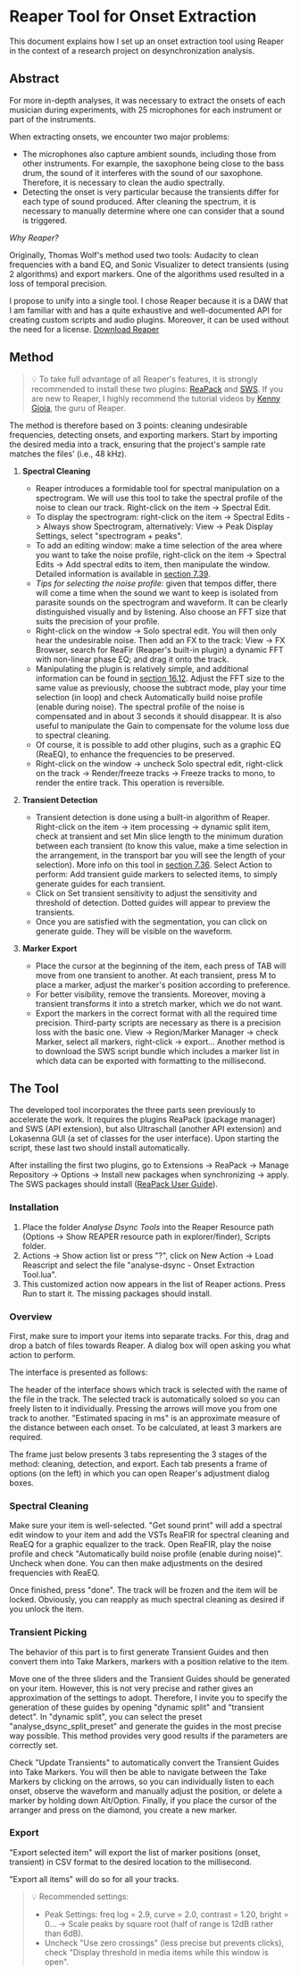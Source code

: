 # Reaper Tool for Onset Extraction


This document explains how I set up an onset extraction tool using Reaper in the context of a research project on desynchronization analysis.

## Abstract

For more in-depth analyses, it was necessary to extract the onsets of each musician during experiments, with 25 microphones for each instrument or part of the instruments.

When extracting onsets, we encounter two major problems:

*   The microphones also capture ambient sounds, including those from other instruments. For example, the saxophone being close to the bass drum, the sound of it interferes with the sound of our saxophone. Therefore, it is necessary to clean the audio spectrally.
*   Detecting the onset is very particular because the transients differ for each type of sound produced. After cleaning the spectrum, it is necessary to manually determine where one can consider that a sound is triggered.

_Why Reaper?_

Originally, Thomas Wolf's method used two tools: Audacity to clean frequencies with a band EQ, and Sonic Visualizer to detect transients (using 2 algorithms) and export markers. One of the algorithms used resulted in a loss of temporal precision.

I propose to unify into a single tool. I chose Reaper because it is a DAW that I am familiar with and has a quite exhaustive and well-documented API for creating custom scripts and audio plugins. Moreover, it can be used without the need for a license. [Download Reaper](https://www.reaper.fm/)

## Method

> 💡 To take full advantage of all Reaper's features, it is strongly recommended to install these two plugins: [ReaPack](https://reapack.com/) and [SWS](https://www.sws-extension.org/). If you are new to Reaper, I highly recommend the tutorial videos by [Kenny Gioia](https://www.youtube.com/@REAPERMania/videos), the guru of Reaper.

The method is therefore based on 3 points: cleaning undesirable frequencies, detecting onsets, and exporting markers. Start by importing the desired media into a track, ensuring that the project's sample rate matches the files' (i.e., 48 kHz).

1.  **Spectral Cleaning**
    
    *   Reaper introduces a formidable tool for spectral manipulation on a spectrogram. We will use this tool to take the spectral profile of the noise to clean our track. Right-click on the item -> Spectral Edit.
    *   To display the spectrogram: right-click on the item -> Spectral Edits -> Always show Spectrogram, alternatively: View -> Peak Display Settings, select "spectrogram + peaks".
    *   To add an editing window: make a time selection of the area where you want to take the noise profile, right-click on the item -> Spectral Edits -> Add spectral edits to item, then manipulate the window. Detailed information is available in [section 7.39](https://dlz.reaper.fm/userguide/ReaperUserGuide712c.pdf).
    *   _Tips for selecting the noise profile_: given that tempos differ, there will come a time when the sound we want to keep is isolated from parasite sounds on the spectrogram and waveform. It can be clearly distinguished visually and by listening. Also choose an FFT size that suits the precision of your profile.
    *   Right-click on the window -> Solo spectral edit. You will then only hear the undesirable noise. Then add an FX to the track: View -> FX Browser, search for ReaFir (Reaper's built-in plugin) a dynamic FFT with non-linear phase EQ; and drag it onto the track.
    *   Manipulating the plugin is relatively simple, and additional information can be found in [section 16.12](https://dlz.reaper.fm/userguide/ReaperUserGuide712c.pdf). Adjust the FFT size to the same value as previously, choose the subtract mode, play your time selection (in loop) and check Automatically build noise profile (enable during noise). The spectral profile of the noise is compensated and in about 3 seconds it should disappear. It is also useful to manipulate the Gain to compensate for the volume loss due to spectral cleaning.
    *   Of course, it is possible to add other plugins, such as a graphic EQ (ReaEQ), to enhance the frequencies to be preserved.
    *   Right-click on the window -> uncheck Solo spectral edit, right-click on the track -> Render/freeze tracks -> Freeze tracks to mono, to render the entire track. This operation is reversible.
2.  **Transient Detection**
    
    *   Transient detection is done using a built-in algorithm of Reaper. Right-click on the item -> item processing -> dynamic split item, check at transient and set Min slice length to the minimum duration between each transient (to know this value, make a time selection in the arrangement, in the transport bar you will see the length of your selection). More info on this tool in [section 7.36](https://dlz.reaper.fm/userguide/ReaperUserGuide712c.pdf). Select Action to perform: Add transient guide markers to selected items, to simply generate guides for each transient.
    *   Click on Set transient sensitivity to adjust the sensitivity and threshold of detection. Dotted guides will appear to preview the transients.
    *   Once you are satisfied with the segmentation, you can click on generate guide. They will be visible on the waveform.
3.  **Marker Export**
    
    *   Place the cursor at the beginning of the item, each press of TAB will move from one transient to another. At each transient, press M to place a marker, adjust the marker's position according to preference.
    *   For better visibility, remove the transients. Moreover, moving a transient transforms it into a stretch marker, which we do not want.
    *   Export the markers in the correct format with all the required time precision. Third-party scripts are necessary as there is a precision loss with the basic one. View -> Region/Marker Manager -> check Marker, select all markers, right-click -> export... Another method is to download the SWS script bundle which includes a marker list in which data can be exported with formatting to the millisecond.

## The Tool

The developed tool incorporates the three parts seen previously to accelerate the work. It requires the plugins ReaPack (package manager) and SWS (API extension), but also Ultraschall (another API extension) and Lokasenna GUI (a set of classes for the user interface). Upon starting the script, these last two should install automatically.

After installing the first two plugins, go to Extensions -> ReaPack -> Manage Repository -> Options -> Install new packages when synchronizing -> apply. The SWS packages should install ([ReaPack User Guide](https://reapack.com/user-guide)).

### Installation

1.  Place the folder _Analyse Dsync Tools_ into the Reaper Resource path (Options -> Show REAPER resource path in explorer/finder), Scripts folder.
2.  Actions -> Show action list or press "?", click on New Action -> Load Reascript and select the file "analyse-dsync - Onset Extraction Tool.lua".
3.  This customized action now appears in the list of Reaper actions. Press Run to start it. The missing packages should install.

### Overview

First, make sure to import your items into separate tracks. For this, drag and drop a batch of files towards Reaper. A dialog box will open asking you what action to perform.

The interface is presented as follows:

The header of the interface shows which track is selected with the name of the file in the track. The selected track is automatically soloed so you can freely listen to it individually. Pressing the arrows will move you from one track to another. "Estimated spacing in ms" is an approximate measure of the distance between each onset. To be calculated, at least 3 markers are required.

The frame just below presents 3 tabs representing the 3 stages of the method: cleaning, detection, and export. Each tab presents a frame of options (on the left) in which you can open Reaper's adjustment dialog boxes.

### Spectral Cleaning

Make sure your item is well-selected. "Get sound print" will add a spectral edit window to your item and add the VSTs ReaFIR for spectral cleaning and ReaEQ for a graphic equalizer to the track. Open ReaFIR, play the noise profile and check "Automatically build noise profile (enable during noise)". Uncheck when done. You can then make adjustments on the desired frequencies with ReaEQ.

Once finished, press "done". The track will be frozen and the item will be locked. Obviously, you can reapply as much spectral cleaning as desired if you unlock the item.

### Transient Picking

The behavior of this part is to first generate Transient Guides and then convert them into Take Markers, markers with a position relative to the item.

Move one of the three sliders and the Transient Guides should be generated on your item. However, this is not very precise and rather gives an approximation of the settings to adopt. Therefore, I invite you to specify the generation of these guides by opening "dynamic split" and "transient detect". In "dynamic split", you can select the preset "analyse\_dsync\_split\_preset" and generate the guides in the most precise way possible. This method provides very good results if the parameters are correctly set.

Check "Update Transients" to automatically convert the Transient Guides into Take Markers. You will then be able to navigate between the Take Markers by clicking on the arrows, so you can individually listen to each onset, observe the waveform and manually adjust the position, or delete a marker by holding down Alt/Option. Finally, if you place the cursor of the arranger and press on the diamond, you create a new marker.

### Export

"Export selected item" will export the list of marker positions (onset, transient) in CSV format to the desired location to the millisecond.

"Export all items" will do so for all your tracks.

> 💡 Recommended settings:
> 
> *   Peak Settings: freq log = 2.9, curve = 2.0, contrast = 1.20, bright = 0... -> Scale peaks by square root (half of range is 12dB rather than 6dB).
> *   Uncheck "Use zero crossings" (less precise but prevents clicks), check "Display threshold in media items while this window is open".